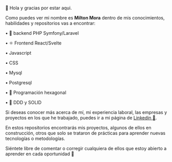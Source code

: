 👋 Hola y gracias por estar aqui.
 
Como puedes ver mi nombre es **Milton Mora** dentro de mis conocimientos, habilidades y repositorios vas a encontrar: 

• 🐘 backend PHP Symfony/Laravel

• ⚛ Frontend React/Svelte

• Javascript

• CSS

• Mysql

• Postgresql

• :large_blue_diamond: Programación hexagonal

• :monkey: DDD y SOLID

Si deseas conocer más acerca de mí, mi experiencia laboral, las empresas y proyectos en los que he trabajado, puedes ir a mi página de [Linkedin :link:](https://www.linkedin.com/in/milton-roberto-mora-bastidas/).

En estos repositorios encontrarás mis proyectos, algunos de ellos en construcción, otros que solo se trataron de prácticas para aprender nuevas tecnologías o metodologías.

Siéntete libre de comentar o corregir cualquiera de ellos que estoy abierto a aprender en cada oportunidad :speech_balloon:

